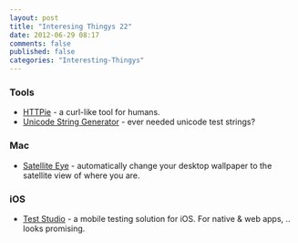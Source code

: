 ```yaml
---
layout: post
title: "Interesing Thingys 22"
date: 2012-06-29 08:17
comments: false
published: false
categories: "Interesting-Thingys"
---
```



### Tools
- [HTTPie](https://github.com/jkbr/httpie/) - a curl-like tool for humans.
- [Unicode String Generator](http://www.geertvanderploeg.com/unicode-gen/) - ever needed unicode test strings?


### Mac
- [Satellite Eye](http://satelliteeyes.tomtaylor.co.uk/) - automatically change your desktop wallpaper to the satellite view of where you are.


### iOS
- [Test Studio](http://www.telerik.com/automated-testing-tools/ios-testing.aspx) - a mobile testing solution for iOS. For native & web apps, .. looks promising.

